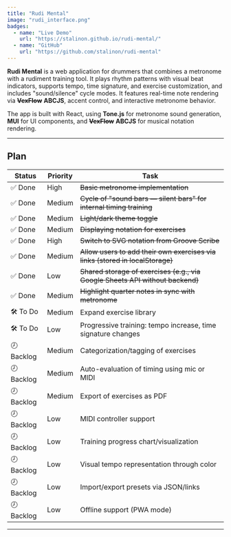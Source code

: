 ```yaml
---
title: "Rudi Mental"
image: "rudi_interface.png"
badges:
  - name: "Live Demo"
    url: "https://stalinon.github.io/rudi-mental/"
  - name: "GitHub"
    url: "https://github.com/stalinon/rudi-mental"
---
```


**Rudi Mental** is a web application for drummers that combines a metronome with a rudiment training tool. It plays rhythm patterns with visual beat indicators, supports tempo, time signature, and exercise customization, and includes "sound/silence" cycle modes. It features real-time note rendering via ~~**VexFlow**~~ **ABCJS**, accent control, and interactive metronome behavior.

The app is built with React, using **Tone.js** for metronome sound generation, **MUI** for UI components, and ~~**VexFlow**~~ **ABCJS** for musical notation rendering.

---

## Plan

| Status   | Priority  | Task                                                                                   |
|----------|-----------|----------------------------------------------------------------------------------------|
| ✅ Done   | High      | ~~Basic metronome implementation~~                                                         |
| ✅ Done   | Medium    | ~~Cycle of "sound bars — silent bars" for internal timing training~~                       |
| ✅ Done   | Medium    | ~~Light/dark theme toggle~~                                                                |
| ✅ Done   | Medium    | ~~Displaying notation for exercises~~                                                      |
| ✅ Done | High      | ~~Switch to SVG notation from Groove Scribe~~                                              |
| ✅ Done | Medium    | ~~Allow users to add their own exercises via links (stored in localStorage)~~              |
| ✅ Done | Low       | ~~Shared storage of exercises (e.g., via Google Sheets API without backend)~~              |
| ✅ Done | Medium    | ~~Highlight quarter notes in sync with metronome~~                                         |
| 🛠️ To Do | Medium    | Expand exercise library                                                                |
| 🛠️ To Do | Low     | Progressive training: tempo increase, time signature changes                          |
| 🕗 Backlog | Medium  | Categorization/tagging of exercises                                                    |
| 🕗 Backlog | Medium  | Auto-evaluation of timing using mic or MIDI                                            |
| 🕗 Backlog | Medium  | Export of exercises as PDF                                                             |
| 🕗 Backlog | Low     | MIDI controller support                                                                |
| 🕗 Backlog | Low     | Training progress chart/visualization                                                  |
| 🕗 Backlog | Low     | Visual tempo representation through color                                              |
| 🕗 Backlog | Low     | Import/export presets via JSON/links                                                   |
| 🕗 Backlog | Low     | Offline support (PWA mode)                                                              |

---
